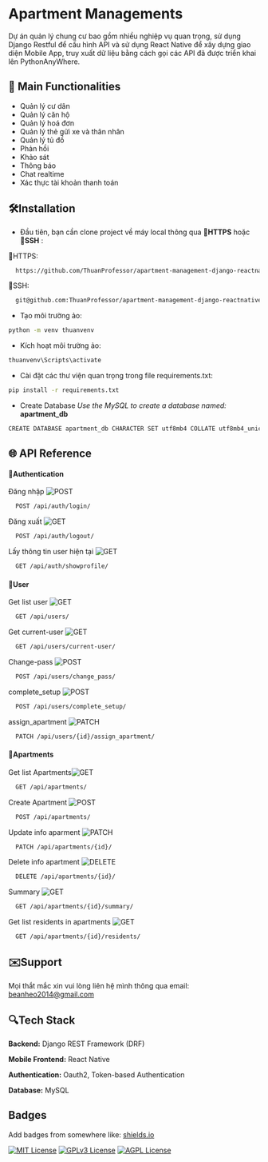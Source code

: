 
# **Apartment Managements**

Dự án quản lý chung cư bao gồm nhiều nghiệp vụ quan trọng, sử dụng Django Restful để cấu hình API và sử dụng React Native để xây dựng giao diện Mobile App, truy xuất dữ liệu bằng cách gọi các API đã được triển khai lên PythonAnyWhere.
    


## 🧩 Main Functionalities
- Quản lý cư dân
- Quản lý căn hộ
- Quản lý hoá đơn
- Quản lý thẻ gửi xe và thân nhân
- Quản lý tủ đồ
- Phản hồi
- Khảo sát
- Thông báo
- Chat realtime
- Xác thực tài khoản thanh toán



## 🛠️Installation

- Đầu tiên, bạn cần clone project về máy local thông qua **🔗HTTPS** hoặc **🔗SSH** :

🔗HTTPS:
```bash
  https://github.com/ThuanProfessor/apartment-management-django-reactnative.git
```
🔗SSH:
```bash
  git@github.com:ThuanProfessor/apartment-management-django-reactnative.git
```

- Tạo môi trường ảo:
```bash
python -m venv thuanvenv
```
- Kích hoạt môi trường ảo:
```bash
thuanvenv\Scripts\activate
```
- Cài đặt các thư viện quan trọng trong file requirements.txt:
```bash
pip install -r requirements.txt
```
- Create Database
*Use the MySQL to create a database named:* **apartment_db**
```bash
CREATE DATABASE apartment_db CHARACTER SET utf8mb4 COLLATE utf8mb4_unicode_ci;
```



## 🌐 API Reference

#### 🔐Authentication

Đăng nhập
![POST](https://img.shields.io/badge/-POST-brightgreen)  
```bash 
  POST /api/auth/login/
```
Đăng xuất
![GET](https://img.shields.io/badge/-GET-blue)  
```bash 
  POST /api/auth/logout/
```


Lấy thông tin user hiện tại
![GET](https://img.shields.io/badge/-GET-blue)  
```bash 
  GET /api/auth/showprofile/
```
#### 👤User
Get list user
![GET](https://img.shields.io/badge/-GET-blue)  
```bash 
  GET /api/users/
```
Get current-user
![GET](https://img.shields.io/badge/-GET-blue)  
```bash  
  GET /api/users/current-user/
```
Change-pass
![POST](https://img.shields.io/badge/-POST-brightgreen)  
```bash 
  POST /api/users/change_pass/
```
complete_setup
![POST](https://img.shields.io/badge/-POST-brightgreen)  
```bash 
  POST /api/users/complete_setup/
```
assign_apartment
![PATCH](https://img.shields.io/badge/-PATCH-lightblue)  
```bash 
  PATCH /api/users/{id}/assign_apartment/
```
#### 🏢Apartments
Get list Apartments![GET](https://img.shields.io/badge/-GET-blue)  
```bash 
  GET /api/apartments/
```
Create Apartment
![POST](https://img.shields.io/badge/-POST-brightgreen)  
```bash 
  POST /api/apartments/
```
Update info aparment
![PATCH](https://img.shields.io/badge/-PATCH-lightblue)  
```bash 
  PATCH /api/apartments/{id}/
```
Delete info apartment
![DELETE](https://img.shields.io/badge/-DELETE-red)  
```bash 
  DELETE /api/apartments/{id}/
```
Summary
![GET](https://img.shields.io/badge/-GET-blue)  
```bash 
  GET /api/apartments/{id}/summary/
```
Get list residents in apartments
![GET](https://img.shields.io/badge/-GET-blue)  
```bash 
  GET /api/apartments/{id}/residents/
```





## ✉️Support

Mọi thắt mắc xin vui lòng liên hệ mình thông qua email: beanheo2014@gmail.com


## 🔍Tech Stack

**Backend:** Django REST Framework (DRF)

**Mobile Frontend:** React Native

**Authentication:** Oauth2, Token-based Authentication

**Database:** MySQL


## Badges

Add badges from somewhere like: [shields.io](https://shields.io/)

[![MIT License](https://img.shields.io/badge/License-MIT-green.svg)](https://choosealicense.com/licenses/mit/)
[![GPLv3 License](https://img.shields.io/badge/License-GPL%20v3-yellow.svg)](https://opensource.org/licenses/)
[![AGPL License](https://img.shields.io/badge/license-AGPL-blue.svg)](http://www.gnu.org/licenses/agpl-3.0)

